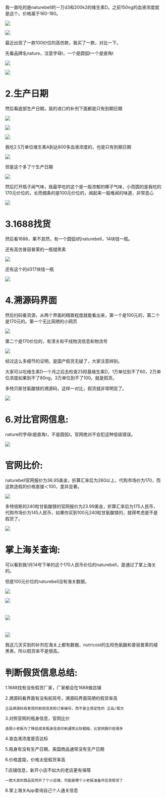 我一直吃的是naturebell的一万d3和200k2的维生素D。之前150ng的血液浓度就是这个。价格属于160-180。

![](https://picx.zhimg.com/v2-8cec7effeca7a5d7af5914a984d770f6_720w.jpg?source=d16d100b)




![](https://picx.zhimg.com/v2-8f6491dd84a0bb0451c882c7184be4ca_720w.jpg?source=d16d100b)

最近出现了一款100价位的高仿款，我买了一款，对比一下。

先看品牌名nature，注意字母t，一个是圆弧t一个是直角t

![](https://pica.zhimg.com/v2-238a2f6b13e6bcf8c1443913efa46ca8_720w.jpg?source=d16d100b)




![](https://picx.zhimg.com/v2-584b2429e23d6b78d74c224eedc2abc9_720w.jpg?source=d16d100b)

# 2.生产日期

然后看底部生产日期，我的进口的补剂下面都是只有到期日期

![](https://pica.zhimg.com/v2-e5b1490b6dd822f787dd1bdfaa5a122b_720w.jpg?source=d16d100b)




![](https://picx.zhimg.com/v2-59a36dd57b10c5592c877dfce6c347a8_720w.jpg?source=d16d100b)




![](https://picx.zhimg.com/v2-01105a3a0debe8b6b1f6c4b18e9e93bf_720w.jpg?source=d16d100b)

我吃2.5万单位维生素A到达800多血液浓度的，也是只有到期日期

![](https://pic1.zhimg.com/v2-7d3f0971c1c369359fb4a21b8b54f5b8_720w.jpg?source=d16d100b)

但是这个多了个生产日期

![](https://pic1.zhimg.com/v2-8d3484346276d66f5b2c23060dd54b61_720w.jpg?source=d16d100b)

然后打开瓶子闻气味，我最早吃的这个是一股浓郁的椰子气味，小而圆的是我吃的170元价位的，长而细条的是100元价位的，闻起来一股难闻的味道，非常恶心

![](https://pic1.zhimg.com/v2-cb74b6c19b80f84063db87eeb1101fbe_720w.jpg?source=d16d100b)

# 3.1688找货

然后看1688，果不其然，有一个圆弧t的naturebell，14块钱一瓶。

还有高仿普丽普莱的一瓶褪黑素

![](https://pica.zhimg.com/v2-fbf8680441a3dfcdcd0b2aec400af160_720w.jpg?source=d16d100b)

还有这个的d317块钱一瓶

![](https://pic1.zhimg.com/v2-767ecc9b6e7c1144a61019469f791ce2_720w.jpg?source=d16d100b)

# 4.溯源码界面

然后扫码看货源，从两个界面的精致程度就能看出来，第一个是100元的，第二个是170元的。第一个无比简陋的小网页

![](https://picx.zhimg.com/v2-428cc5882ec71933cc8e4b1637e2140c_720w.jpg?source=d16d100b)

第二个是170价位的，有清关和干线物流信息和物流号

![](https://picx.zhimg.com/v2-43e9607d8bef19c2396f97cfb49ad0d2_720w.jpg?source=d16d100b)

经过这么多细节的证明，是国产假货无疑了，大家注意辨别。

大家可以吃维生素D一个月之后去检查25羟基维生素D，1万单位到不了60，2万单位浓度如果到不了80ng，3万单位到不了100。就是假货。

多特贝斯甘氨酸镁的溯源码，这样一对比，假货就非常明显了。

![](https://pica.zhimg.com/v2-427ec39e46771de53243a10f34671ce0_720w.jpg?source=d16d100b)

# 6.对比官网信息:

nature的字母t是直角t，不是圆弧t。官网绝对不会犯这种低级错误。

![](https://picx.zhimg.com/v2-76b2184123bb1a56c4695625b09f4023_720w.jpg?source=d16d100b)

# 官网比价:

naturebell官网报价为36.95美金，折算汇率后为260以上，代购市场价为170，而这款造假的价格直接＜100，差异显著。

![](https://picx.zhimg.com/v2-f7d2493b86b397504fbf2a73e6f4d98b_720w.jpg?source=d16d100b)

多特倍斯的240粒甘氨酸镁的官网报价为23.99美金，折算汇率后为175人民币，代购市场价为145人民币，如果你买到100元240粒甘氨酸镁的，就得考虑是不是假货了。

![](https://picx.zhimg.com/v2-b480b3f280ba08ce6f424dacc048cfac_720w.jpg?source=d16d100b)

# 掌上海关查询:

可以看到我1月14号下单的这个170人民币价位的naturebell，是通过了掌上海关的。

但是100元价位的naturebell没有海关数据。

![](https://pic1.zhimg.com/v2-8ba94c21ce06036845cef47e5add9388_720w.jpg?source=d16d100b)




![](https://picx.zhimg.com/v2-62ca0eaa3982cf440dbd500fddf578de_720w.jpg?source=d16d100b)

#

![](https://picx.zhimg.com/v2-7568798f1b08d86af754d288f7bdc6ff_720w.jpg?source=d16d100b)

#

![](https://picx.zhimg.com/v2-1793888787a542a3ae8674620a8029c4_720w.jpg?source=d16d100b)

我这几天买到的补剂在海关上都有数据，nutricost的五羟色氨酸和普丽普莱的褪黑素，所以假货率不是很高。

# 判断假货信息总结:

1.1688找有没有假货厂家，厂家都会在1688做店铺

2.溯源码看界面有没有航班号，溯源码界面简陋的假货率高

    正品溯源码有客观的航班信息和订单编号，而不是主观定性的 正品/首次

3.对照官网的瓶身信息，官网比价

    造假小老板为了降低成本瓶身信息印刷通常比较粗糙，比官网报价低很多

4.查血液浓度是否达标

5.瓶身有没有生产日期，美国商品通常没有生产日期

6.价格差距，价格太低假货率高

7.店铺信息，新开小店不如大的老店更有保障

    一款大卖的商品突然开了个小店铺，可能是哪个小老板准备开店卖假货了

8.掌上海关App查询自己个人通关信息
